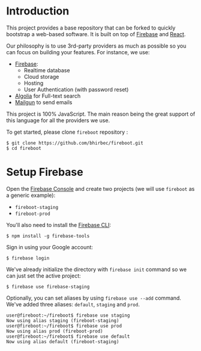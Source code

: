 # Introduction

This project provides a base repository that can be forked to quickly bootstrap a web-based software. It is built on top of [Firebase](https://firebase.google.com/) and [React](https://reactjs.org/). 

Our philosophy is to use 3rd-party providers as much as possible so you can focus on building your features. For instance, we use:

* [Firebase](https://firebase.google.com/): 
  * Realtime database
  * Cloud storage
  * Hosting 
  * User Authentication (with password reset)
* [Algolia](https://www.algolia.com/) for Full-text search 
* [Mailgun](https://www.mailgun.com/) to send emails 

This project is 100% JavaScript. The main reason being the great support of this language 
for all the providers we use. 

To get started, please clone `fireboot` repository :

```
$ git clone https://github.com/bhirbec/fireboot.git
$ cd fireboot
```

# Setup Firebase

Open the [Firebase Console](https://console.firebase.google.com/) and
create two projects (we will use `fireboot` as a generic example):

* `fireboot-staging`
* `fireboot-prod`

You'll also need to install the [Firebase CLI](https://firebase.google.com/docs/cli/):
```
$ npm install -g firebase-tools
```

Sign in using your Google account:
```
$ firebase login
```

We've already initialize the directory with `firebase init` command so we can
just set the active project:

```
$ firebase use firebase-staging
```

Optionally, you can set aliases by using `firebase use --add` command. We've added
three aliases: `default`, `staging` and `prod`. 

```
user@fireboot:~/fireboot$ firebase use staging
Now using alias staging (fireboot-staging)
user@fireboot:~/fireboot$ firebase use prod
Now using alias prod (fireboot-prod)
user@fireboot:~/fireboot$ firebase use default
Now using alias default (fireboot-staging)
```

